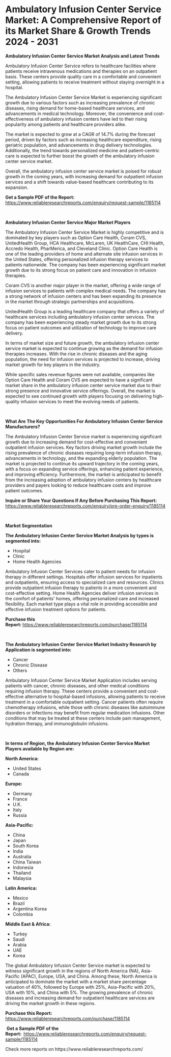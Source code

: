 <p><h1>Ambulatory Infusion Center Service Market: A Comprehensive Report of its Market Share & Growth Trends 2024 - 2031</h1></p><p><strong>Ambulatory Infusion Center Service Market Analysis and Latest Trends</strong></p>
<p><p>Ambulatory Infusion Center Service refers to healthcare facilities where patients receive intravenous medications and therapies on an outpatient basis. These centers provide quality care in a comfortable and convenient setting, allowing patients to receive treatment without staying overnight in a hospital.</p><p>The Ambulatory Infusion Center Service Market is experiencing significant growth due to various factors such as increasing prevalence of chronic diseases, rising demand for home-based healthcare services, and advancements in medical technology. Moreover, the convenience and cost-effectiveness of ambulatory infusion centers have led to their rising popularity among patients and healthcare providers alike.</p><p>The market is expected to grow at a CAGR of 14.7% during the forecast period, driven by factors such as increasing healthcare expenditure, rising geriatric population, and advancements in drug delivery technologies. Additionally, the trend towards personalized medicine and patient-centric care is expected to further boost the growth of the ambulatory infusion center service market.</p><p>Overall, the ambulatory infusion center service market is poised for robust growth in the coming years, with increasing demand for outpatient infusion services and a shift towards value-based healthcare contributing to its expansion.</p></p>
<p><strong>Get a Sample PDF of the Report:&nbsp;</strong> <a href="https://www.reliableresearchreports.com/enquiry/request-sample/1185114">https://www.reliableresearchreports.com/enquiry/request-sample/1185114</a></p>
<p>&nbsp;</p>
<p><strong>Ambulatory Infusion Center Service Major Market Players</strong></p>
<p><p>The Ambulatory Infusion Center Service Market is highly competitive and is dominated by key players such as Option Care Health, Coram CVS, UnitedHealth Group, HCA Healthcare, McLaren, UK HealthCare, CHI Health, Accredo Health, PharMerica, and Cleveland Clinic. Option Care Health is one of the leading providers of home and alternate site infusion services in the United States, offering personalized infusion therapy services to patients nationwide. The company has been experiencing significant market growth due to its strong focus on patient care and innovation in infusion therapies.</p><p>Coram CVS is another major player in the market, offering a wide range of infusion services to patients with complex medical needs. The company has a strong network of infusion centers and has been expanding its presence in the market through strategic partnerships and acquisitions.</p><p>UnitedHealth Group is a leading healthcare company that offers a variety of healthcare services including ambulatory infusion center services. The company has been experiencing steady market growth due to its strong focus on patient outcomes and utilization of technology to improve care delivery.</p><p>In terms of market size and future growth, the ambulatory infusion center service market is expected to continue growing as the demand for infusion therapies increases. With the rise in chronic diseases and the aging population, the need for infusion services is projected to increase, driving market growth for key players in the industry.</p><p>While specific sales revenue figures were not available, companies like Option Care Health and Coram CVS are expected to have a significant market share in the ambulatory infusion center service market due to their strong presence and innovative service offerings. Overall, the market is expected to see continued growth with players focusing on delivering high-quality infusion services to meet the evolving needs of patients.</p></p>
<p>&nbsp;</p>
<p><strong>What Are The Key Opportunities For Ambulatory Infusion Center Service Manufacturers?</strong></p>
<p><p>The Ambulatory Infusion Center Service market is experiencing significant growth due to increasing demand for cost-effective and convenient outpatient infusion services. Key factors driving market growth include the rising prevalence of chronic diseases requiring long-term infusion therapy, advancements in technology, and the expanding elderly population. The market is projected to continue its upward trajectory in the coming years, with a focus on expanding service offerings, enhancing patient experience, and improving efficiency. Furthermore, the market is anticipated to benefit from the increasing adoption of ambulatory infusion centers by healthcare providers and payers looking to reduce healthcare costs and improve patient outcomes.</p></p>
<p><strong>Inquire or Share Your Questions If Any Before Purchasing This Report:</strong> <a href="https://www.reliableresearchreports.com/enquiry/pre-order-enquiry/1185114">https://www.reliableresearchreports.com/enquiry/pre-order-enquiry/1185114</a></p>
<p>&nbsp;</p>
<p><strong>Market Segmentation</strong></p>
<p><strong>The Ambulatory Infusion Center Service Market Analysis by types is segmented into:</strong></p>
<p><ul><li>Hospital</li><li>Clinic</li><li>Home Health Agencies</li></ul></p>
<p><p>Ambulatory Infusion Center Services cater to patient needs for infusion therapy in different settings. Hospitals offer infusion services for inpatients and outpatients, ensuring access to specialized care and resources. Clinics provide outpatient infusion therapy to patients in a more convenient and cost-effective setting. Home Health Agencies deliver infusion services in the comfort of patients' homes, offering personalized care and increased flexibility. Each market type plays a vital role in providing accessible and effective infusion treatment options for patients.</p></p>
<p><strong>Purchase this Report:&nbsp;</strong><a href="https://www.reliableresearchreports.com/purchase/1185114">https://www.reliableresearchreports.com/purchase/1185114</a></p>
<p>&nbsp;</p>
<p><strong>The Ambulatory Infusion Center Service Market Industry Research by Application is segmented into:</strong></p>
<p><ul><li>Cancer</li><li>Chronic Disease</li><li>Others</li></ul></p>
<p><p>Ambulatory Infusion Center Service Market Application includes serving patients with cancer, chronic diseases, and other medical conditions requiring infusion therapy. These centers provide a convenient and cost-effective alternative to hospital-based infusions, allowing patients to receive treatment in a comfortable outpatient setting. Cancer patients often require chemotherapy infusions, while those with chronic diseases like autoimmune disorders or infections may benefit from regular medication infusions. Other conditions that may be treated at these centers include pain management, hydration therapy, and immunoglobulin infusions.</p></p>
<p>&nbsp;</p>
<p><strong>In terms of Region, the Ambulatory Infusion Center Service Market Players available by Region are:</strong></p>
<p>
    <p> <strong> North America: </strong>
        <ul>
            <li>United States</li>
            <li>Canada</li>
        </ul>
        </p> 
    <p> <strong> Europe: </strong>
        <ul>
            <li>Germany</li>
            <li>France</li>
            <li>U.K.</li>
            <li>Italy</li>
            <li>Russia</li>
        </ul>
        </p> 
    <p> <strong> Asia-Pacific: </strong>
        <ul>
            <li>China</li>
            <li>Japan</li>
            <li>South Korea</li>
            <li>India</li>
            <li>Australia</li>
            <li>China Taiwan</li>
            <li>Indonesia</li>
            <li>Thailand</li>
            <li>Malaysia</li>
        </ul>
        </p> 
    <p> <strong> Latin America: </strong>
        <ul>
            <li>Mexico</li>
            <li>Brazil</li>
            <li>Argentina Korea</li>
            <li>Colombia</li>
        </ul>
        </p> 
    <p> <strong> Middle East & Africa: </strong>
        <ul>
            <li>Turkey</li>
            <li>Saudi</li>
            <li>Arabia</li>
            <li>UAE</li>
            <li>Korea</li>
        </ul>
    </p>
    </p>
<p><p>The global Ambulatory Infusion Center Service market is expected to witness significant growth in the regions of North America (NA), Asia-Pacific (APAC), Europe, USA, and China. Among these, North America is anticipated to dominate the market with a market share percentage valuation of 40%, followed by Europe with 25%, Asia-Pacific with 20%, USA with 10%, and China with 5%. The growing prevalence of chronic diseases and increasing demand for outpatient healthcare services are driving the market growth in these regions.</p></p>
<p><strong>Purchase this Report: </strong><a href="https://www.reliableresearchreports.com/purchase/1185114">https://www.reliableresearchreports.com/purchase/1185114</a></p>
<p>&nbsp;<strong>Get a Sample PDF of the Report:&nbsp;&nbsp;</strong><a href="https://www.reliableresearchreports.com/enquiry/request-sample/1185114">https://www.reliableresearchreports.com/enquiry/request-sample/1185114</a></p>
<p><strong></strong></p>
<p>Check more reports on https://www.reliableresearchreports.com/</p>